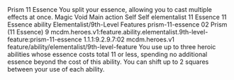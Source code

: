 <ability>
  <name>Prism</name>
  <cost>11 Essence</cost>
  <flavor>You split your essence, allowing you to cast multiple effects at once.</flavor>
  <keywords>
    <keyword>Magic</keyword>
    <keyword>Void</keyword>
  </keywords>
  <type>Main action</type>
  <distance>Self</distance>
  <target>Self</target>
  <metadata>
    <class>elementalist</class>
    <cost>11 Essence</cost>
    <cost_amount>11</cost_amount>
    <cost_resource>Essence</cost_resource>
    <feature_type>ability</feature_type>
    <file_dpath>Elementalist/9th-Level Features</file_dpath>
    <item_id>prism-11-essence</item_id>
    <item_index>02</item_index>
    <item_name>Prism (11 Essence)</item_name>
    <level>9</level>
    <scc>mcdm.heroes.v1:feature.ability.elementalist.9th-level-feature:prism-11-essence</scc>
    <scdc>1.1.1:9.2.9.7:02</scdc>
    <source>mcdm.heroes.v1</source>
    <type>feature/ability/elementalist/9th-level-feature</type>
  </metadata>
  <effects>
    <effect type="mundane">You use up to three heroic abilities whose essence costs total 11 or less, spending no additional essence beyond the cost of this ability. You can shift up to 2 squares between your use of each ability.</effect>
  </effects>
</ability>
